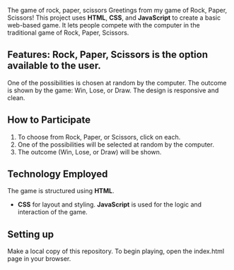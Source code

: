 The game of rock, paper, scissors
Greetings from my game of Rock, Paper, Scissors! This project uses **HTML**, **CSS**, and **JavaScript** to create a basic web-based game. It lets people compete with the computer in the traditional game of Rock, Paper, Scissors.
## Features: Rock, Paper, Scissors is the option available to the user.
One of the possibilities is chosen at random by the computer.
The outcome is shown by the game: Win, Lose, or Draw.
The design is responsive and clean.

## How to Participate
1. To choose from Rock, Paper, or Scissors, click on each.
2. One of the possibilities will be selected at random by the computer.
3. The outcome (Win, Lose, or Draw) will be shown.

## Technology Employed
The game is structured using **HTML**.
- **CSS** for layout and styling.
**JavaScript** is used for the logic and interaction of the game.

## Setting up
Make a local copy of this repository.
To begin playing, open the index.html page in your browser.



